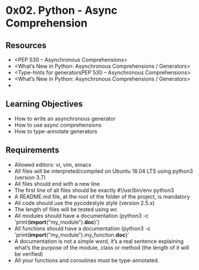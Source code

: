 # 0x02. Python - Async Comprehension

## Resources
* <PEP 530 – Asynchronous Comprehensions>
* <What’s New in Python: Asynchronous Comprehensions / Generators>
* <Type-hints for generatorsPEP 530 – Asynchronous Comprehensions>
* <What’s New in Python: Asynchronous Comprehensions / Generators>
* <Type-hints for generators>

## Learning Objectives
* How to write an asynchronous generator
* How to use async comprehensions
* How to type-annotate generators

## Requirements
* Allowed editors: vi, vim, emacs
* All files will be interpreted/compiled on Ubuntu 18.04 LTS using python3 (version 3.7)
* All files should end with a new line
* The first line of all files should be exactly #!/usr/bin/env python3
* A README.md file, at the root of the folder of the project, is mandatory
* All code should use the pycodestyle style (version 2.5.x)
* The length of files will be tested using wc
* All modules should have a documentation (python3 -c 'print(__import__("my_module").__doc__)')
* All functions should have a documentation (python3 -c 'print(__import__("my_module").my_function.__doc__)'
* A documentation is not a simple word, it’s a real sentence explaining what’s the purpose of the module, class or method (the length of it will be verified)
* All your functions and coroutines must be type-annotated.
